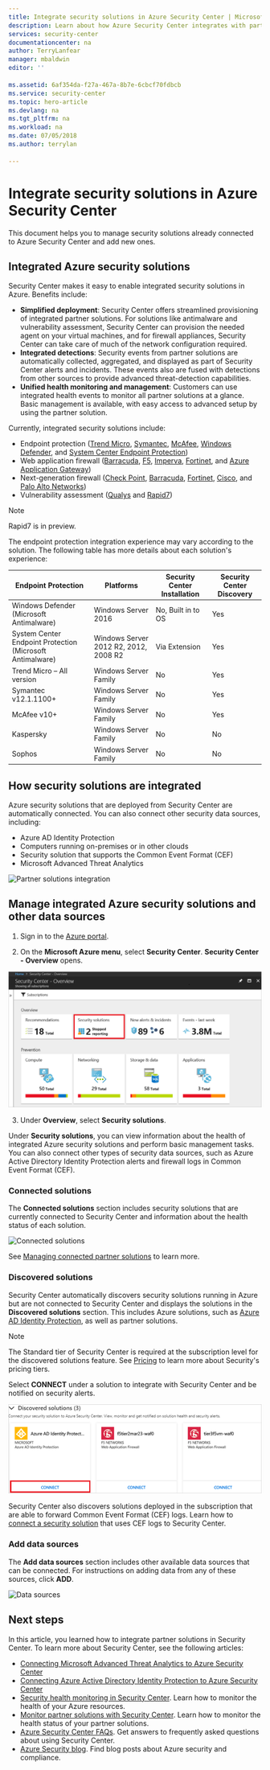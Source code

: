 ```yaml
---
title: Integrate security solutions in Azure Security Center | Microsoft Docs
description: Learn about how Azure Security Center integrates with partners to enhance the overall security of your Azure resources.
services: security-center
documentationcenter: na
author: TerryLanfear
manager: mbaldwin
editor: ''

ms.assetid: 6af354da-f27a-467a-8b7e-6cbcf70fdbcb
ms.service: security-center
ms.topic: hero-article
ms.devlang: na
ms.tgt_pltfrm: na
ms.workload: na
ms.date: 07/05/2018
ms.author: terrylan

---
```

# Integrate security solutions in Azure Security Center
This document helps you to manage security solutions already connected to Azure Security Center and add new ones.

## Integrated Azure security solutions
Security Center makes it easy to enable integrated security solutions in Azure. Benefits include:

- **Simplified deployment**: Security Center offers streamlined provisioning of integrated partner solutions. For solutions like antimalware and vulnerability assessment, Security Center can provision the needed agent on your virtual machines, and for firewall appliances, Security Center can take care of much of the network configuration required.
- **Integrated detections**: Security events from partner solutions are automatically collected, aggregated, and displayed as part of Security Center alerts and incidents. These events also are fused with detections from other sources to provide advanced threat-detection capabilities.
- **Unified health monitoring and management**: Customers can use integrated health events to monitor all partner solutions at a glance. Basic management is available, with easy access to advanced setup by using the partner solution.

Currently, integrated security solutions include:

- Endpoint protection ([Trend Micro](https://help.deepsecurity.trendmicro.com/azure-marketplace-getting-started-with-deep-security.html), [Symantec](https://www.symantec.com/products), [McAfee](https://www.mcafee.com/us/products.aspx), [Windows Defender](https://www.microsoft.com/windows/comprehensive-security), and [System Center Endpoint Protection](https://www.microsoft.com/search/result.aspx?q=System+Center+endpoint+protection))
- Web application firewall ([Barracuda](https://www.barracuda.com/products/webapplicationfirewall), [F5](https://support.f5.com/kb/en-us/products/big-ip_asm/manuals/product/bigip-ve-web-application-firewall-microsoft-azure-12-0-0.html), [Imperva](https://www.imperva.com/Products/WebApplicationFirewall-WAF), [Fortinet](https://www.fortinet.com/products.html), and [Azure Application Gateway](https://azure.microsoft.com/blog/azure-web-application-firewall-waf-generally-available/))
- Next-generation firewall ([Check Point](https://www.checkpoint.com/products/vsec-microsoft-azure/), [Barracuda](https://campus.barracuda.com/product/nextgenfirewallf/article/NGF/AzureDeployment/), [Fortinet](http://docs.fortinet.com/d/fortigate-fortios-handbook-the-complete-guide-to-fortios-5.2), [Cisco](http://www.cisco.com/c/en/us/td/docs/security/firepower/quick_start/azure/ftdv-azure-qsg.html), and [Palo Alto Networks](https://www.paloaltonetworks.com/products))
- Vulnerability assessment ([Qualys](https://www.qualys.com/public-clouds/microsoft-azure/) and [Rapid7](https://www.rapid7.com/products/insightvm/))

> [!NOTE]
> Rapid7 is in preview.
>
>

The endpoint protection integration experience may vary according to the solution. The following table has more details about each solution's experience:

| Endpoint Protection               | Platforms                             | Security Center Installation | Security Center Discovery |
|-----------------------------------|---------------------------------------|------------------------------|---------------------------|
| Windows Defender (Microsoft Antimalware)                  | Windows Server 2016                   | No, Built in to OS           | Yes                       |
| System Center Endpoint Protection (Microsoft Antimalware) | Windows Server 2012 R2, 2012, 2008 R2 | Via Extension                | Yes                       |
| Trend Micro – All version         | Windows Server Family                 | No                           | Yes                       |
| Symantec v12.1.1100+              | Windows Server Family                 | No                           | Yes                       |
| McAfee v10+                       | Windows Server Family                 | No                           | Yes                       |
| Kaspersky                         | Windows Server Family                 | No                           | No                        |
| Sophos                            | Windows Server Family                 | No                           | No                        |



## How security solutions are integrated
Azure security solutions that are deployed from Security Center are automatically connected. You can also connect other security data sources, including:

- Azure AD Identity Protection
- Computers running on-premises or in other clouds
- Security solution that supports the Common Event Format (CEF)
- Microsoft Advanced Threat Analytics

![Partner solutions integration](./media/security-center-partner-integration/security-center-partner-integration-fig8.png)

## Manage integrated Azure security solutions and other data sources

1. Sign in to the [Azure portal](https://azure.microsoft.com/features/azure-portal/).

2. On the **Microsoft Azure menu**, select **Security Center**. **Security Center - Overview** opens.

  ![Security Center Overview](./media/security-center-partner-integration/overview.png)

3. Under **Overview**, select **Security solutions**.

Under **Security solutions**, you can view information about the health of integrated Azure security solutions and perform basic management tasks. You can also connect other types of security data sources, such as Azure Active Directory Identity Protection alerts and firewall logs in Common Event Format (CEF).

### Connected solutions

The **Connected solutions** section includes security solutions that are currently connected to Security Center and information about the health status of each solution.  

![Connected solutions](./media/security-center-partner-integration/security-center-partner-integration-fig4.png)

See [Managing connected partner solutions](security-center-partner-solutions.md) to learn more.

### Discovered solutions

Security Center automatically discovers security solutions running in Azure but are not connected to Security Center and displays the solutions in the **Discovered solutions** section. This includes Azure solutions, such as [Azure AD Identity Protection](https://docs.microsoft.com/azure/active-directory/active-directory-identityprotection), as well as partner solutions.

> [!NOTE]
> The Standard tier of Security Center is required at the subscription level for the discovered solutions feature. See [Pricing](security-center-pricing.md) to learn more about Security's pricing tiers.
>
>

Select **CONNECT** under a solution to integrate with Security Center and be notified on security alerts.

![Discovered solutions](./media/security-center-partner-integration/security-center-partner-integration-fig5.png)

Security Center also discovers solutions deployed in the subscription that are able to forward Common Event Format (CEF) logs. Learn how to [connect a security solution](quick-security-solutions.md) that uses CEF logs to Security Center.

### Add data sources

The **Add data sources** section includes other available data sources that can be connected. For instructions on adding data from any of these sources, click **ADD**.

![Data sources](./media/security-center-partner-integration/security-center-partner-integration-fig7.png)


## Next steps

In this article, you learned how to integrate partner solutions in Security Center. To learn more about Security Center, see the following articles:

* [Connecting Microsoft Advanced Threat Analytics to Azure Security Center](security-center-ata-integration.md)
* [Connecting Azure Active Directory Identity Protection to Azure Security Center](security-center-aadip-integration.md)
* [Security health monitoring in Security Center](security-center-monitoring.md). Learn how to monitor the health of your Azure resources.
* [Monitor partner solutions with Security Center](security-center-partner-solutions.md). Learn how to monitor the health status of your partner solutions.
* [Azure Security Center FAQs](security-center-faq.md). Get answers to frequently asked questions about using Security Center.
* [Azure Security blog](http://blogs.msdn.com/b/azuresecurity/). Find blog posts about Azure security and compliance.
